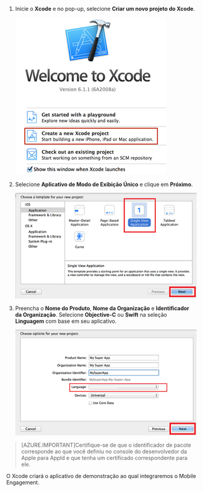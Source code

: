 1. Inicie o **Xcode** e no pop-up, selecione **Criar um novo projeto do Xcode**.

	![](./media/mobile-engagement-create-new-ios-app/xcode-new-project.png)

2. Selecione **Aplicativo de Modo de Exibição Único** e clique em **Próximo**.

	![](./media/mobile-engagement-create-new-ios-app/xcode-simple-view.png)

3. Preencha o **Nome do Produto**, **Nome da Organização** e **Identificador da Organização**. Selecione **Objective-C** ou **Swift** na seleção **Linguagem** com base em seu aplicativo.

	![](./media/mobile-engagement-create-new-ios-app/xcode-project-props.png)

> [AZURE.IMPORTANT]Certifique-se de que o identificador de pacote corresponde ao que você definiu no console do desenvolvedor da Apple para AppId e que tenha um certificado correspondente para ele.

O Xcode criará o aplicativo de demonstração ao qual integraremos o Mobile Engagement.

<!---HONumber=Sept15_HO4-->